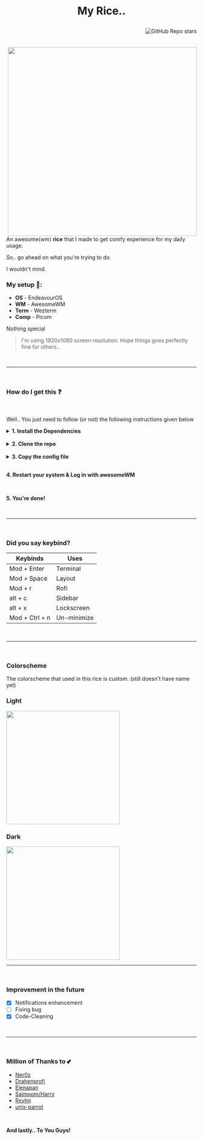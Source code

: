 <h1 align='center'>
  
  <br>
  
  My Rice..
</h1>

<img align='right' alt="GitHub Repo stars" src="https://img.shields.io/github/stars/rklyz/MyRice?color=%23E6B88A&logo=starship&style=for-the-badge">

<br>

<br>

<br>

<img align='right' width='500px' src="https://raw.githubusercontent.com/rklyz/MyRice/main/.github/showcase.png">

An awesome(wm) **rice** that I made to get comfy experience for my daily usage.<br>

So.. go ahead on what you're trying to do.

I wouldn't mind.

### My setup 🧰:

- **OS** - EndeavourOS
- **WM** - AwesomeWM
- **Term** - Wezterm
- **Comp** - Picom

Nothing special

> I'm using 1920x1080 screen resolution. Hope things goes perfectly fine for others..

<br>

---

<br>

### How do I get this ❓

<br>

Well.. You just need to follow (or not) the following instructions given below

<details close>

<summary><b>1. Install the Dependencies</b></summary>
  
  - [awesome-git](https://aur.archlinux.org/packages/awesome-git)
  - [picom (ibhagwan fork)](https://github.com/ibhagwan/picom)
  - jq
  - inotify-tools
  - playerctl
  - brightnessctl
  - pulseaudio / pipewire-pulse
  - network-manager
  - mpd
  - mpDris2
  - ncmpcpp
  - xclip
  - maim
  - pamixer
  - rofi
  - wezterm
  - neovim
  - feh
  - zsh

<br>

**Required Fonts**

- [Material Design Icons](https://materialdesignicons.com/)
- Roboto

```sh
# Arch Linux
yay -S awesome-git mpd ncmpcpp jq inotify-tools playerctl brightnessctl \
pulseaudio networkmanager mpdris2 xclip maim pamixer rofi wezterm \
thunar neovim feh zsh
```

</details>

<br>

<details close>

<summary><b>2. Clone the repo</b></summary>

```sh
git clone https://github.com/rklyz/MyRice.git
cd MyRice/conf/
git submodule init
git submodule update
```

</details>

<br>

<details close>

<summary><b>3. Copy the config file</b></summary>

```sh
cp -rf cava awesome mpd ncmpcpp picom wezterm mpDris2 $HOME/.config/
cp -rf .Xresources .bashrc .vimrc .zshrc $HOME/
mkdir $HOME/.local/share/fonts
cd ..; cp -rf misc/fonts/* $HOME/.local/share/fonts/
fc-cache -v
systemctl enable --user mpd.service; systemctl start mpd.service
systemctl enable --user mpDris2.service; systemctl start mpd.service
```

Change to your wall location at awesome.theme.theme

Choose your /home disk in awesome.signals.disk. ex. /dev/sda2

Put your city name inside awesome.signals.weather

</details>

<br>

**4. Restart your system & Log in with awesomeWM**

<br>

**5. You're done!**

<br>

---

<br>

### Did you say keybind?

| Keybinds       | Uses        |
| -------------- | ----------- |
| Mod + Enter    | Terminal    |
| Mod + Space    | Layout      |
| Mod + r        | Rofi        |
| alt + c        | Sidebar     |
| alt + x        | Lockscreen  |
| Mod + Ctrl + n | Un-minimize |

<br>

---

<br>

### Colorscheme

The colorscheme that used in this rice is custom. (still doesn't have name yet)

### Light

<img width='300px' src='https://i.imgur.com/sXDJ3dw.png'>

### Dark

<img width='300px' src='https://i.imgur.com/SkdhTVQ.png'>

---

<br>

### Improvement in the future

- [x] Notifications enhancement
- [ ] Fixing bug
- [x] Code-Cleaning

<br>

---

<br>

### Million of Thanks to 💕

- [Ner0z](https://github.com/ner0z/dotfiles)
- [Drahenprofi](https://github.com/drahenprofi/dotfiles)
- [Elenapan](https://github.com/elenapan/dotfiles)
- [Saimoom/Harry](https://github.com/saimoomedits/dotfiles)
- [Rxyhn](https://github.com/rxyhn/dotfiles)
- [unix-parrot](https://github.com/unix-parrot)

<br>

**And lastly.. To You Guys!**

